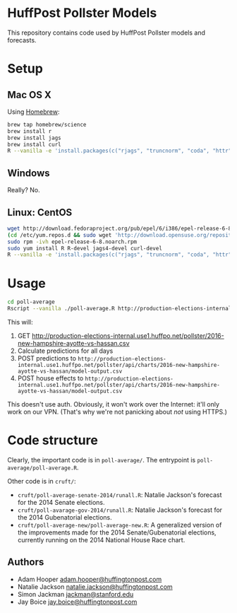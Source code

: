 # HuffPost Pollster Models

This repository contains code used by HuffPost Pollster models and forecasts.

# Setup

## Mac OS X

Using [Homebrew](http://brew.sh/):

```sh
brew tap homebrew/science
brew install r
brew install jags
brew install curl
R --vanilla -e 'install.packages(c("rjags", "truncnorm", "coda", "httr"), repos=c("https://cloud.r-project.org/"))'
```

## Windows

Really? No.

## Linux: CentOS

```bash
wget http://download.fedoraproject.org/pub/epel/6/i386/epel-release-6-8.noarch.rpm
(cd /etc/yum.repos.d && sudo wget 'http://download.opensuse.org/repositories/home:/cornell_vrdc/CentOS_CentOS-6/home:cornell_vrdc.repo')
sudo rpm -ivh epel-release-6-8.noarch.rpm
sudo yum install R R-devel jags4-devel curl-devel
R --vanilla -e 'install.packages(c("rjags", "truncnorm", "coda", "httr"), repos=c("https://cloud.r-project.org/"))'
```

# Usage

```sh
cd poll-average
Rscript --vanilla ./poll-average.R http://production-elections-internal.use1.huffpo.net/pollster 2016-new-hampshire-ayotte-vs-hassan
```

This will:

1. GET http://production-elections-internal.use1.huffpo.net/pollster/2016-new-hampshire-ayotte-vs-hassan.csv
2. Calculate predictions for all days
3. POST predictions to `http://production-elections-internal.use1.huffpo.net/pollster/api/charts/2016-new-hampshire-ayotte-vs-hassan/model-output.csv`
4. POST house effects to `http://production-elections-internal.use1.huffpo.net/pollster/api/charts/2016-new-hampshire-ayotte-vs-hassan/model-output.csv`

This doesn't use auth. Obviously, it won't work over the Internet: it'll only
work on our VPN. (That's why we're not panicking about _not_ using HTTPS.)

# Code structure

Clearly, the important code is in `poll-average/`. The entrypoint is
`poll-average/poll-average.R`.

Other code is in `cruft/`:

* `cruft/poll-average-senate-2014/runall.R`: Natalie Jackson's forecast for the 2014 Senate elections.
* `cruft/poll-avarage-gov-2014/runall.R`: Natalie Jackson's forecast for the 2014 Gubenatorial elections.
* `cruft/poll-average-new/poll-average-new.R`: A generalized version of the improvements made for the 2014 Senate/Gubenatorial elections, currently running on the 2014 National House Race chart.

## Authors

* Adam Hooper <adam.hooper@huffingtonpost.com>
* Natalie Jackson <natalie.jackson@huffingtonpost.com>
* Simon Jackman <jackman@stanford.edu>
* Jay Boice <jay.boice@huffingtonpost.com>
